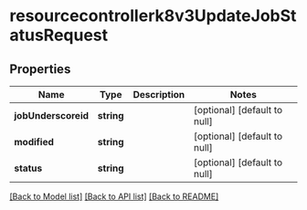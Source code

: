 # resourcecontrollerk8v3UpdateJobStatusRequest

## Properties
Name | Type | Description | Notes
------------ | ------------- | ------------- | -------------
**jobUnderscoreid** | **string** |  | [optional] [default to null]
**modified** | **string** |  | [optional] [default to null]
**status** | **string** |  | [optional] [default to null]

[[Back to Model list]](../README.md#documentation-for-models) [[Back to API list]](../README.md#documentation-for-api-endpoints) [[Back to README]](../README.md)


